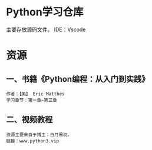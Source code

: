 # Python学习仓库
主要存放源码文件。
IDE：Vscode

# 资源
## 一、书籍《Python编程：从入门到实践》
    作者：【美】 Eric Matthes
    学习章节：第一章~第三章

## 二、视频教程
    资源主要来自于博主：白月黑羽。
    链接：www.python3.vip
